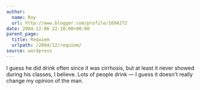 ```yaml
---
author:
  name: Roy
  url: http://www.blogger.com/profile/1694272
date: 2004-12-06 22:10:00+00:00
parent_page:
  title: Requiem
  urlpath: /2004/12/requiem/
source: wordpress
---
```


I guess he did drink often since it was cirrhosis, but at least it never  showed during his classes, I believe. Lots of people drink &#8212; I guess it  doesn't really change my opinion of the man.